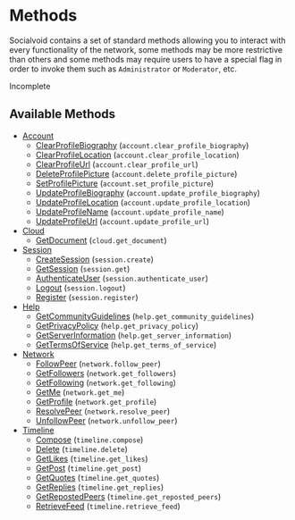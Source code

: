 # Methods

Socialvoid contains a set of standard methods allowing you to interact
with every functionality of the network, some methods may be more 
restrictive than others and some methods may require users to have
a special flag in order to invoke them such as `Administrator` or 
`Moderator`, etc. 

Incomplete

## Available Methods

 - [Account](account/README.md)
      * [ClearProfileBiography](account/ClearProfileBiography.md) (`account.clear_profile_biography`)
      * [ClearProfileLocation](account/ClearProfileLocation.md) (`account.clear_profile_location`)
      * [ClearProfileUrl](account/ClearProfileUrl.md) (`account.clear_profile_url`)
      * [DeleteProfilePicture](account/DeleteProfilePicture.md) (`account.delete_profile_picture`)
      * [SetProfilePicture](account/SetProfilePicture.md) (`account.set_profile_picture`)
      * [UpdateProfileBiography](account/UpdateProfileBiography.md) (`account.update_profile_biography`)
      * [UpdateProfileLocation](account/UpdateProfileLocation.md) (`account.update_profile_location`)
      * [UpdateProfileName](account/UpdateProfileName.md) (`account.update_profile_name`)
      * [UpdateProfileUrl](account/UpdateProfileUrl.md) (`account.update_profile_url`)
 - [Cloud](cloud/README.md)
      * [GetDocument](cloud/GetDocument.md) (`cloud.get_document`)
 - [Session](session/README.md)
      * [CreateSession](session/CreateSession.md) (`session.create`)
      * [GetSession](session/GetSession.md) (`session.get`)
      * [AuthenticateUser](session/AuthenticateUser.md) (`session.authenticate_user`)
      * [Logout](session/Logout.md) (`session.logout`)
      * [Register](session/Register.md) (`session.register`)
 - [Help](help/README.md)
      * [GetCommunityGuidelines](help/GetCommunityGuidelines.md) (`help.get_community_guidelines`)
      * [GetPrivacyPolicy](help/GetPrivacyPolicy.md) (`help.get_privacy_policy`)
      * [GetServerInformation](help/GetServerInformation.md) (`help.get_server_information`)
      * [GetTermsOfService](help/GetTermsOfService.md) (`help.get_terms_of_service`)
 - [Network](network/README.md)
      * [FollowPeer](network/FollowPeer.md) (`network.follow_peer`)
      * [GetFollowers](network/GetFollowers.md) (`network.get_followers`)
      * [GetFollowing](network/GetFollowing.md) (`network.get_following`)
      * [GetMe](network/GetMe.md) (`network.get_me`)
      * [GetProfile](network/GetProfile.md) (`network.get_profile`)
      * [ResolvePeer](network/ResolvePeer.md) (`network.resolve_peer`)
      * [UnfollowPeer](network/UnfollowPeer.md) (`network.unfollow_peer`)
  - [Timeline](timeline/README.md)
      * [Compose](timeline/Compose.md) (`timeline.compose`)
      * [Delete](timeline/Delete.md) (`timeline.delete`)
      * [GetLikes](timeline/GetLikes.md) (`timeline.get_likes`)
      * [GetPost](timeline/GetPost.md) (`timeline.get_post`)
      * [GetQuotes](timeline/GetQuotes.md) (`timeline.get_quotes`)
      * [GetReplies](timeline/GetReplies.md) (`timeline.get_replies`)
      * [GetRepostedPeers](timeline/GetRepostedPeers.md) (`timeline.get_reposted_peers`)
      * [RetrieveFeed](timeline/RetrieveFeed.md) (`timeline.retrieve_feed`)
